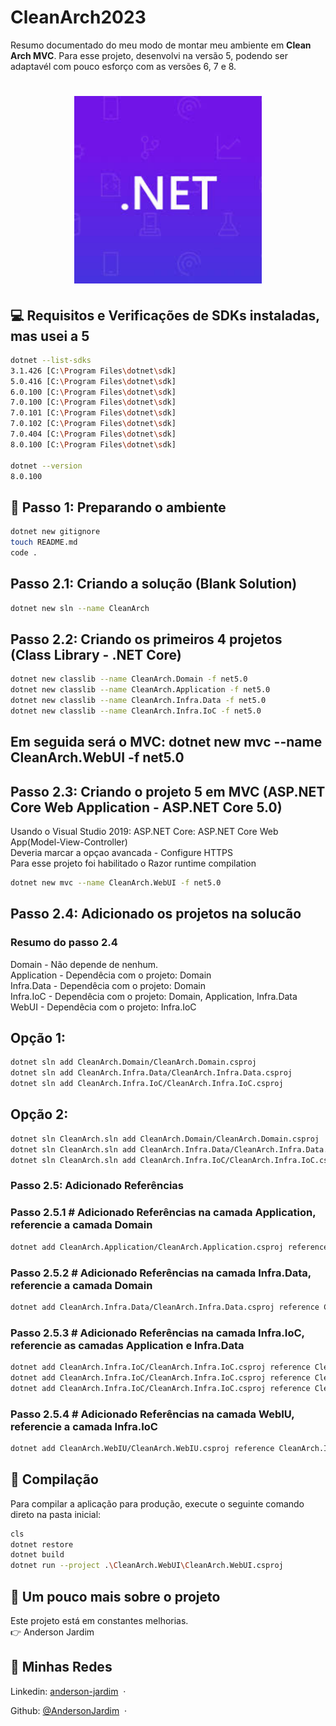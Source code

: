 # CleanArch2023

Resumo documentado do meu modo de montar meu ambiente em **Clean Arch MVC**.
Para esse projeto, desenvolvi na versão 5, podendo ser adaptavél com pouco esforço com as versões 6, 7 e 8.
 
<h1 align="center">
    <img src="./public/dotnet.jpg" width="300"/>
</h1>


## 💻 Requisitos e Verificações de SDKs instaladas, mas usei a 5

```bash
dotnet --list-sdks
3.1.426 [C:\Program Files\dotnet\sdk]
5.0.416 [C:\Program Files\dotnet\sdk]
6.0.100 [C:\Program Files\dotnet\sdk]
7.0.100 [C:\Program Files\dotnet\sdk]
7.0.101 [C:\Program Files\dotnet\sdk]
7.0.102 [C:\Program Files\dotnet\sdk]
7.0.404 [C:\Program Files\dotnet\sdk]
8.0.100 [C:\Program Files\dotnet\sdk]

dotnet --version
8.0.100
```

## 🚀 Passo 1: Preparando o ambiente
```bash
dotnet new gitignore
touch README.md
code .
```

## Passo 2.1: Criando a solução (Blank Solution)
```bash
dotnet new sln --name CleanArch
```

## Passo 2.2: Criando os primeiros 4 projetos (Class Library - .NET Core)
```bash
dotnet new classlib --name CleanArch.Domain -f net5.0
dotnet new classlib --name CleanArch.Application -f net5.0
dotnet new classlib --name CleanArch.Infra.Data -f net5.0
dotnet new classlib --name CleanArch.Infra.IoC -f net5.0
```

## Em seguida será o MVC: dotnet new mvc --name CleanArch.WebUI -f net5.0

## Passo 2.3: Criando o projeto 5 em MVC (ASP.NET Core Web Application - ASP.NET Core 5.0)
Usando o Visual Studio 2019: ASP.NET Core: ASP.NET Core Web App(Model-View-Controller)<br />
Deveria marcar a opçao avancada  - Configure HTTPS<br />
Para esse projeto foi habilitado o Razor runtime compilation<br />
```bash
dotnet new mvc --name CleanArch.WebUI -f net5.0
```

## Passo 2.4: Adicionado os projetos na solucão

### Resumo do passo 2.4
Domain - Não depende de nenhum.<br />
Application - Dependêcia com o projeto: Domain<br />
Infra.Data - Dependêcia com o projeto: Domain<br />
Infra.IoC - Dependêcia com o projeto: Domain, Application, Infra.Data<br />
WebUI - Dependêcia com o projeto: Infra.IoC<br />

## Opção 1:
```bash
dotnet sln add CleanArch.Domain/CleanArch.Domain.csproj
dotnet sln add CleanArch.Infra.Data/CleanArch.Infra.Data.csproj
dotnet sln add CleanArch.Infra.IoC/CleanArch.Infra.IoC.csproj
```
## Opção 2:
```bash
dotnet sln CleanArch.sln add CleanArch.Domain/CleanArch.Domain.csproj
dotnet sln CleanArch.sln add CleanArch.Infra.Data/CleanArch.Infra.Data.csproj
dotnet sln CleanArch.sln add CleanArch.Infra.IoC/CleanArch.Infra.IoC.csproj
```

### Passo 2.5: Adicionado Referências
### Passo 2.5.1 # Adicionado Referências na camada Application, referencie a camada Domain
```bash
dotnet add CleanArch.Application/CleanArch.Application.csproj reference CleanArch.Domain/CleanArch.Domain.csproj
```

### Passo 2.5.2 # Adicionado Referências na camada Infra.Data, referencie a camada Domain
```bash
dotnet add CleanArch.Infra.Data/CleanArch.Infra.Data.csproj reference CleanArch.Domain/CleanArch.Domain.csproj
```

### Passo 2.5.3 # Adicionado Referências na camada Infra.IoC, referencie as camadas Application e Infra.Data
```bash
dotnet add CleanArch.Infra.IoC/CleanArch.Infra.IoC.csproj reference CleanArch.Domain/CleanArch.Domain.csproj
dotnet add CleanArch.Infra.IoC/CleanArch.Infra.IoC.csproj reference CleanArch.Application/CleanArch.Application.csproj
dotnet add CleanArch.Infra.IoC/CleanArch.Infra.IoC.csproj reference CleanArch.Infra.Data/CleanArch.Infra.Data.csproj
```

### Passo 2.5.4 # Adicionado Referências na camada WebIU, referencie a camada Infra.IoC
```bash
dotnet add CleanArch.WebIU/CleanArch.WebIU.csproj reference CleanArch.Infra.IoC/CleanArch.Infra.IoC.csproj
```

## 🔧 Compilação

Para compilar a aplicação para produção, execute o seguinte comando direto na pasta inicial:

```bash
cls
dotnet restore
dotnet build
dotnet run --project .\CleanArch.WebUI\CleanArch.WebUI.csproj
```

## 📝 Um pouco mais sobre o projeto
Este projeto está em constantes melhorias.<br />
👉 Anderson Jardim

## 📱 Minhas Redes

Linkedin: [anderson-jardim](https://www.linkedin.com/in/anderson-jardim/) &nbsp;&middot;&nbsp; 

Github: [@AndersonJardim](https://github.com/AndersonJardim) &nbsp;&middot;&nbsp;
